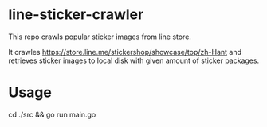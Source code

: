 # line-sticker-crawler

This repo crawls popular sticker images from line store.

It crawles https://store.line.me/stickershop/showcase/top/zh-Hant and retrieves sticker images to local disk with given amount of sticker packages.

# Usage

cd ./src && go run main.go

